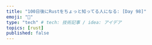 ```yaml
---
title: "100日後にRustをちょっと知ってる人になる: [Day 98]"
emoji: "🦀"
type: "tech" # tech: 技術記事 / idea: アイデア
topics: [rust]
published: false
---
```

